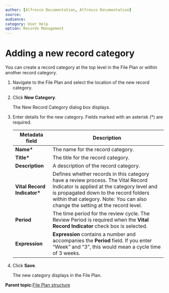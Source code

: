 ```yaml
---
author: [Alfresco Documentation, Alfresco Documentation]
source: 
audience: 
category: User Help
option: Records Management
---
```


# Adding a new record category

You can create a record category at the top level in the File Plan or within another record category.

1.  Navigate to the File Plan and select the location of the new record category.

2.  Click **New Category**.

    The New Record Category dialog box displays.

3.  Enter details for the new category. Fields marked with an asterisk \(\*\) are required.

    |**Metadata field**|**Description**|
    |------------------|---------------|
    |**Name\***|The name for the record category.|
    |**Title\***|The title for the record category.|
    |**Description**|A description of the record category.|
    |**Vital Record Indicator\***|Defines whether records in this category have a review process. The Vital Record Indicator is applied at the category level and is propagated down to the record folders within that category. Note: You can also change the setting at the record level.|
    |**Period**|The time period for the review cycle. The Review Period is required when the **Vital Record Indicator** check box is selected.|
    |**Expression**|**Expression** contains a number and accompanies the **Period** field. If you enter “Week” and “3”, this would mean a cycle time of 3 weeks.|

4.  Click **Save**.

    The new category displays in the File Plan.


**Parent topic:**[File Plan structure](../concepts/rm-fileplanstruct-create.md)

